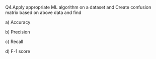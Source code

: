 Q4.Apply appropriate ML algorithm on a dataset and Create confusion matrix based on above data and find 

a) Accuracy 

b) Precision 

c) Recall 

d) F-1 score 
